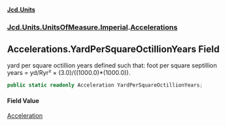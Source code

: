 #### [Jcd.Units](index.md 'index')
### [Jcd.Units.UnitsOfMeasure.Imperial](Jcd.Units.UnitsOfMeasure.Imperial.md 'Jcd.Units.UnitsOfMeasure.Imperial').[Accelerations](Accelerations.md 'Jcd.Units.UnitsOfMeasure.Imperial.Accelerations')

## Accelerations.YardPerSquareOctillionYears Field

yard per square octillion years defined such that: foot per square septillion years = yd/Ryr² ×
(3.0)/((1000.0)*(1000.0)).

```csharp
public static readonly Acceleration YardPerSquareOctillionYears;
```

#### Field Value
[Acceleration](Acceleration.md 'Jcd.Units.UnitTypes.Acceleration')